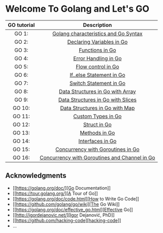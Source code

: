 # Welcome To Golang and Let's GO

| **GO tutorial** |                                                                                    **Description**                                                                                    |
|:---------------:|:-------------------------------------------------------------------------------------------------------------------------------------------------------------------------------------:|
|      GO 1:      |        [Golang characteristics and Go Syntax](https://talks.godoc.org/github.com/MilovanTomasevic/Welcome-To-Golang-and-Let-s-GO/1-golang-characteristics-and-go-syntax.slide)        |
|      GO 2:      |                   [Declaring Variables in Go](https://talks.godoc.org/github.com/MilovanTomasevic/Welcome-To-Golang-and-Let-s-GO/2-declaring-variables-in-go.slide)                   |
|      GO 3:      |                             [Functions in Go](https://talks.godoc.org/github.com/MilovanTomasevic/Welcome-To-Golang-and-Let-s-GO/3-functions-in-go.slide)                             |
|      GO 4:      |                        [Error Handling in Go](https://talks.godoc.org/github.com/MilovanTomasevic/Welcome-To-Golang-and-Let-s-GO/4-error-handling-in-go.slide)                        |
|      GO 5:      |                          [Flow control in Go](https://talks.godoc.org/github.com/MilovanTomasevic/Welcome-To-Golang-and-Let-s-GO/5-flow-control-in-go.slide)                          |
|      GO 6:      |                     [If..else Statement in Go](https://talks.godoc.org/github.com/MilovanTomasevic/Welcome-To-Golang-and-Let-s-GO/6-if-else-statement-in-go.slide)                    |
|      GO 7:      |                      [Switch Statement in Go](https://talks.godoc.org/github.com/MilovanTomasevic/Welcome-To-Golang-and-Let-s-GO/7-switch-statement-in-go.slide)                      |
|      GO 8:      |             [Data Structures in Go with Array](https://talks.godoc.org/github.com/MilovanTomasevic/Welcome-To-Golang-and-Let-s-GO/8-data-structure-in-go-with-array.slide)            |
|      GO 9:      |            [Data Structures in Go with Slices](https://talks.godoc.org/github.com/MilovanTomasevic/Welcome-To-Golang-and-Let-s-GO/9-data-structure-in-go-with-slices.slide)           |
|      GO 10:     |              [Data Structures in Go with Map](https://talks.godoc.org/github.com/MilovanTomasevic/Welcome-To-Golang-and-Let-s-GO/10-data-structure-in-go-with-map.slide)              |
|      GO 11:     |                          [Custom Types in Go](https://talks.godoc.org/github.com/MilovanTomasevic/Welcome-To-Golang-and-Let-s-GO/11-custom-types-in-go.slide)                         |
|      GO 12:     |                                [Struct in Go](https://talks.godoc.org/github.com/MilovanTomasevic/Welcome-To-Golang-and-Let-s-GO/12-struct-in-go.slide)                               |
|      GO 13:     |                               [Methods in Go](https://talks.godoc.org/github.com/MilovanTomasevic/Welcome-To-Golang-and-Let-s-GO/13-methods-in-go.slide)                              |
|      GO 14:     |                            [Interfaces in Go](https://talks.godoc.org/github.com/MilovanTomasevic/Welcome-To-Golang-and-Let-s-GO/14-interfaces-in-go.slide)                           |
|      GO 15:     |           [Concurrency with Goroutines in Go](https://talks.godoc.org/github.com/MilovanTomasevic/Welcome-To-Golang-and-Let-s-GO/15-concurrency-with-goroutines-in-go.slide)          |
|      GO 16:     | [Concurrency with Goroutines and Channel in Go](https://talks.godoc.org/github.com/MilovanTomasevic/Welcome-To-Golang-and-Let-s-GO/16-concurrency-with-goroutine-channel-in-go.slide) |


## Acknowledgments

- [[https://golang.org/doc/][Go Documentation]]
- [[https://tour.golang.org/][A Tour of Go]]
- [[https://golang.org/doc/code.html][How to Write Go Code]]
- [[https://github.com/golang/go/wiki][The Go Wiki]]
- [[https://golang.org/doc/effective_go.html][Effective Go]]
- [[http://igordejanovic.net/][Igor Dejanović, PhD]]
- [[https://github.com/hacking-code][hacking-code]]
- ...

